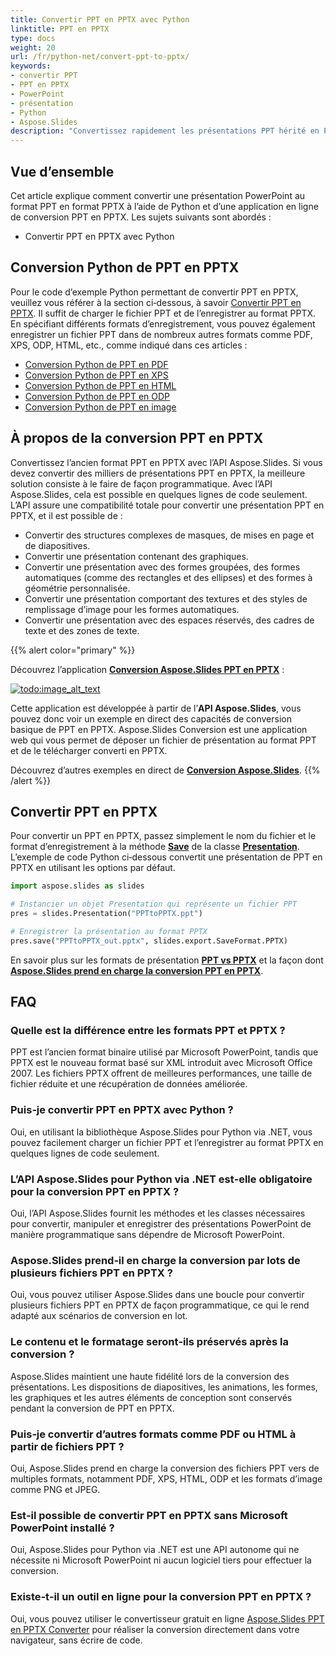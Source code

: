 ```yaml
---
title: Convertir PPT en PPTX avec Python
linktitle: PPT en PPTX
type: docs
weight: 20
url: /fr/python-net/convert-ppt-to-pptx/
keywords:
- convertir PPT
- PPT en PPTX
- PowerPoint
- présentation
- Python
- Aspose.Slides
description: "Convertissez rapidement les présentations PPT hérité en PPTX moderne avec Python et Aspose.Slides — tutoriel clair, exemples de code gratuits, sans dépendance à Microsoft Office."
---
```


## **Vue d’ensemble**

Cet article explique comment convertir une présentation PowerPoint au format PPT en format PPTX à l’aide de Python et d’une application en ligne de conversion PPT en PPTX. Les sujets suivants sont abordés :

- Convertir PPT en PPTX avec Python

## **Conversion Python de PPT en PPTX**

Pour le code d’exemple Python permettant de convertir PPT en PPTX, veuillez vous référer à la section ci‑dessous, à savoir [Convertir PPT en PPTX](#convert-ppt-to-pptx). Il suffit de charger le fichier PPT et de l’enregistrer au format PPTX. En spécifiant différents formats d’enregistrement, vous pouvez également enregistrer un fichier PPT dans de nombreux autres formats comme PDF, XPS, ODP, HTML, etc., comme indiqué dans ces articles :

- [Conversion Python de PPT en PDF](https://docs.aspose.com/slides/python-net/convert-powerpoint-to-pdf/)
- [Conversion Python de PPT en XPS](https://docs.aspose.com/slides/python-net/convert-powerpoint-to-xps/)
- [Conversion Python de PPT en HTML](https://docs.aspose.com/slides/python-net/convert-powerpoint-to-html/)
- [Conversion Python de PPT en ODP](https://docs.aspose.com/slides/python-net/save-presentation/)
- [Conversion Python de PPT en image](https://docs.aspose.com/slides/python-net/convert-powerpoint-to-png/)

## **À propos de la conversion PPT en PPTX**
Convertissez l’ancien format PPT en PPTX avec l’API Aspose.Slides. Si vous devez convertir des milliers de présentations PPT en PPTX, la meilleure solution consiste à le faire de façon programmatique. Avec l’API Aspose.Slides, cela est possible en quelques lignes de code seulement. L’API assure une compatibilité totale pour convertir une présentation PPT en PPTX, et il est possible de :

- Convertir des structures complexes de masques, de mises en page et de diapositives.
- Convertir une présentation contenant des graphiques.
- Convertir une présentation avec des formes groupées, des formes automatiques (comme des rectangles et des ellipses) et des formes à géométrie personnalisée.
- Convertir une présentation comportant des textures et des styles de remplissage d’image pour les formes automatiques.
- Convertir une présentation avec des espaces réservés, des cadres de texte et des zones de texte.

{{% alert color="primary" %}}

Découvrez l’application [**Conversion Aspose.Slides PPT en PPTX**](https://products.aspose.app/slides/conversion/ppt-to-pptx) :

[](https://products.aspose.app/slides/conversion/ppt-to-pptx)

[![todo:image_alt_text](ppt-to-pptx.png)](https://products.aspose.app/slides/conversion/ppt-to-pptx)

Cette application est développée à partir de l’**API Aspose.Slides**, vous pouvez donc voir un exemple en direct des capacités de conversion basique de PPT en PPTX. Aspose.Slides Conversion est une application web qui vous permet de déposer un fichier de présentation au format PPT et de le télécharger converti en PPTX.

Découvrez d’autres exemples en direct de [**Conversion Aspose.Slides**](https://products.aspose.app/slides/conversion/).
{{% /alert %}}

## **Convertir PPT en PPTX**
Pour convertir un PPT en PPTX, passez simplement le nom du fichier et le format d’enregistrement à la méthode [**Save**](https://reference.aspose.com/slides/python-net/aspose.slides/presentation/) de la classe [**Presentation**](https://reference.aspose.com/slides/python-net/aspose.slides/presentation/). L’exemple de code Python ci‑dessous convertit une présentation de PPT en PPTX en utilisant les options par défaut.

```python
import aspose.slides as slides

# Instancier un objet Presentation qui représente un fichier PPT
pres = slides.Presentation("PPTtoPPTX.ppt")

# Enregistrer la présentation au format PPTX
pres.save("PPTtoPPTX_out.pptx", slides.export.SaveFormat.PPTX)
```

En savoir plus sur les formats de présentation [**PPT vs PPTX**](/slides/fr/python-net/ppt-vs-pptx/) et la façon dont [**Aspose.Slides prend en charge la conversion PPT en PPTX**](/slides/fr/python-net/convert-ppt-to-pptx/).

## FAQ

### **Quelle est la différence entre les formats PPT et PPTX ?**

PPT est l’ancien format binaire utilisé par Microsoft PowerPoint, tandis que PPTX est le nouveau format basé sur XML introduit avec Microsoft Office 2007. Les fichiers PPTX offrent de meilleures performances, une taille de fichier réduite et une récupération de données améliorée.

### **Puis‑je convertir PPT en PPTX avec Python ?**

Oui, en utilisant la bibliothèque Aspose.Slides pour Python via .NET, vous pouvez facilement charger un fichier PPT et l’enregistrer au format PPTX en quelques lignes de code seulement.

### **L’API Aspose.Slides pour Python via .NET est‑elle obligatoire pour la conversion PPT en PPTX ?**

Oui, l’API Aspose.Slides fournit les méthodes et les classes nécessaires pour convertir, manipuler et enregistrer des présentations PowerPoint de manière programmatique sans dépendre de Microsoft PowerPoint.

### **Aspose.Slides prend‑il en charge la conversion par lots de plusieurs fichiers PPT en PPTX ?**

Oui, vous pouvez utiliser Aspose.Slides dans une boucle pour convertir plusieurs fichiers PPT en PPTX de façon programmatique, ce qui le rend adapté aux scénarios de conversion en lot.

### **Le contenu et le formatage seront‑ils préservés après la conversion ?**

Aspose.Slides maintient une haute fidélité lors de la conversion des présentations. Les dispositions de diapositives, les animations, les formes, les graphiques et les autres éléments de conception sont conservés pendant la conversion de PPT en PPTX.

### **Puis‑je convertir d’autres formats comme PDF ou HTML à partir de fichiers PPT ?**

Oui, Aspose.Slides prend en charge la conversion des fichiers PPT vers de multiples formats, notamment PDF, XPS, HTML, ODP et les formats d’image comme PNG et JPEG.

### **Est‑il possible de convertir PPT en PPTX sans Microsoft PowerPoint installé ?**

Oui, Aspose.Slides pour Python via .NET est une API autonome qui ne nécessite ni Microsoft PowerPoint ni aucun logiciel tiers pour effectuer la conversion.

### **Existe‑t‑il un outil en ligne pour la conversion PPT en PPTX ?**

Oui, vous pouvez utiliser le convertisseur gratuit en ligne [Aspose.Slides PPT en PPTX Converter](https://products.aspose.app/slides/conversion/ppt-to-pptx) pour réaliser la conversion directement dans votre navigateur, sans écrire de code.